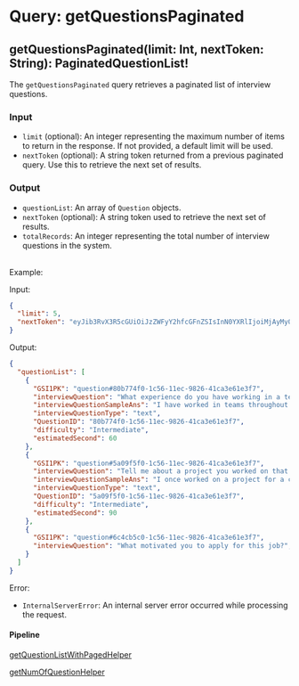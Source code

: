 # Query: getQuestionsPaginated

## getQuestionsPaginated(limit: Int, nextToken: String): PaginatedQuestionList!

The `getQuestionsPaginated` query retrieves a paginated list of interview questions.

### Input

* `limit` (optional): An integer representing the maximum number of items to return in the response. If not provided, a default limit will be used.
* `nextToken` (optional): A string token returned from a previous paginated query. Use this to retrieve the next set of results.

### Output

* `questionList`: An array of `Question` objects.
* `nextToken` (optional): A string token used to retrieve the next set of results.
* `totalRecords`: An integer representing the total number of interview questions in the system.

\
Example:

Input:

```JSON
{
  "limit": 5,
  "nextToken": "eyJib3RvX3R5cGUiOiJzZWFyY2hfcGFnZSIsInN0YXRlIjoiMjAyMy0xMi0wNVQwMDo1NDo1MC4wMDAwMDArMDA6MDAiLCJkYXRlIjoiMjAyMy0xMi0wNVQwMDo1NDo1MC4wMDAwMDArMDA6MDAiLCJzdWNjZXNzIjoiMTIzNDU2Nzg5MCJ9"
}

```

Output:

```JSON
{
  "questionList": [
    {
      "GSI1PK": "question#80b774f0-1c56-11ec-9826-41ca3e61e3f7",
      "interviewQuestion": "What experience do you have working in a team environment?",
      "interviewQuestionSampleAns": "I have worked in teams throughout my academic and professional career. My most recent experience was working on a team project for a client where I had to collaborate with team members in different departments. We had to coordinate our work and ensure that we met our deadlines. I was able to successfully communicate and delegate tasks to team members and we delivered the project on time.",
      "interviewQuestionType": "text",
      "QuestionID": "80b774f0-1c56-11ec-9826-41ca3e61e3f7",
      "difficulty": "Intermediate",
      "estimatedSecond": 60
    },
    {
      "GSI1PK": "question#5a09f5f0-1c56-11ec-9826-41ca3e61e3f7",
      "interviewQuestion": "Tell me about a project you worked on that required you to be innovative or creative.",
      "interviewQuestionSampleAns": "I once worked on a project for a client who was launching a new product. They wanted an innovative way to promote it, so I suggested creating a social media campaign that included interactive elements such as quizzes and polls. The campaign was very successful and the client was very happy with the results. We were able to generate a lot of buzz around the product and it helped to increase sales.",
      "interviewQuestionType": "text",
      "QuestionID": "5a09f5f0-1c56-11ec-9826-41ca3e61e3f7",
      "difficulty": "Intermediate",
      "estimatedSecond": 90
    },
    {
      "GSI1PK": "question#6c4cb5c0-1c56-11ec-9826-41ca3e61e3f7",
      "interviewQuestion": "What motivated you to apply for this job?",
    }
  ]
}

```

Error:

* `InternalServerError`: An internal server error occurred while processing the request.

#### Pipeline

[getQuestionListWithPagedHelper](https://us-east-1.console.aws.amazon.com/appsync/home?region=us-east-1#/up5npfondvavvieupq7axw567m/v1/functions/2puwxshnjrcrtgwwn34wasrye4/edit?referrer=/schema/Query/getQuestionsPaginated/pipelineResolver)

[getNumOfQuestionHelper](https://us-east-1.console.aws.amazon.com/appsync/home?region=us-east-1#/up5npfondvavvieupq7axw567m/v1/functions/4sjtniqjtzamtckofohnjkl2wi/edit?referrer=/schema/Query/getQuestionsPaginated/pipelineResolver)
